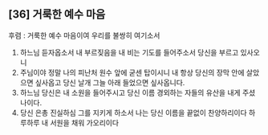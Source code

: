 ## [36] 거룩한 예수 마음

후렴 : 거룩한 예수 마음이여 우리를 불쌍히 여기소서  
1) 하느님 듣자옵소서 내 부르짖음을 내 비는 기도를 들어주소서 당신을 부르고 있사오니  
2) 주님이야 정말 나의 피난처 원수 앞에 굳센 탑이시니 내 항상 당신의 장막 안에 살았으면 싶사옵고 당신 날개 그늘 아래 들었으면 싶사옵니다.  
3) 하느님 당신은 내 소원을 들어주시고 당신 이름 경외하는 자들의 유산을 내게 주셨나이다.  
4) 당신 은총 진실하심 그를 지키게 하소서 나는 당신 이름을 끝없이 찬양하리이다 하루하루 내 서원을 채워 가오리이다
